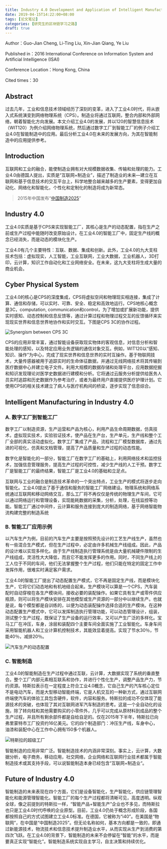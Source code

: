 ```yaml
---
title: Industry 4.0 Development and Application of Intelligent Manufacturing 
date: 2019-04-15T14:22:00+08:00
tags: [论文笔记]
categories: [研究生的区块链学习之路]
draft: true
---
```


Author：Guo-Jian Cheng, Li-Ting Liu, Xin-Jian Qiang, Ye Liu

Published in：2016 International Conference on Information System and Artificial Intelligence (ISAI)

Conference Location：Hong Kong, China

Cited times：30

## Abstract

过去几年，工业和信息技术领域经历了深刻的变革，进入了工业4.0时代，将从嵌入式系统演变到网络物理系统（CPS）。制造业将通过互联网，整合内部和外部网络，朝着智能化方向发展。本文介绍工业4.0的发展，并以120的智慧信息技术（WIT120）为例介绍网络物理系统，然后通过数字工厂到智能工厂的例子介绍工业4.0在智能制造中的应用。最后分析工业4.0在未来的发展方向，为其在智能制造中的应用提供参考。

<!--more-->

## Introduction

互联网和工业的融合，能使制造业拥有对大规模数据收集、传输和处理的能力。工业4.0由德国人提出，实质是“互联网+制造业”，描述了制造业的未来—建立在互联网和基于信息技术的交互平台上，科学地整合越来越多的生产要素，变得更加自动化、网络化和智能化，个性化和定制化的制造将成为新常态。

> 2015年中国发布“[中国制造2025](http://www.miit.gov.cn/n973401/n1234620/n1234622/c4409653/content.html)”

## Industry 4.0

工业4.0实质是基于CPS来实现智能工厂，其核心是生产的动态配置，指在生产之前或生产过程中能随时改变原始设计。在工业4.0的智能工厂中，固定生产线的概念已经消失，而是动态的模块化生产。

工业4.0有几个主要特性：互联、数据、集成和创新。此外，工业4.0的九大支柱技术包括：虚拟现实，人工智能，工业互联网，工业大数据，工业机器人，3D打印，云计算，知识工作自动化和工业网络安全。在未来，这九大支柱将生成大量的商业机会。

## Cyber Physical System

工业4.0的核心是CPS的深度集成，CPS将虚拟空间和物理现实相连接，集成了计算、通信和存储，可以实时、可靠、安全、稳定和高效地运行。CPS地核心概念是3C，computation, communication和control，为了增加或扩展新功能，提供实时感知、动态控制和信息反馈等，通过计算过程和物理过程交互的反馈循环来实现现实世界和信息世界地协作和实时交互。下图是CPS 3C的协作过程。

![Synergism between CPS 3C](https://ieeexplore.ieee.org/mediastore_new/IEEE/content/media/7814731/7816653/7816745/7816745-fig-1-source-large.gif)

CPS的应用非常丰富，通过智能设备获取现实物体的客观信息，对信息分析和智能处理的感知，以及特定应用业务逻辑的通信对象交互。例如，WIT120以“感知、知识、操作”为中心，完成了现实世界和信息世界的实时互操作。基于物联网技术，大量传感器被用于追踪实时的生命体征数据，并通过无线网络技术将其传输到医疗数据中心并建立电子文件。利用大规模的数据存储和处理平台，应用数据挖掘和知识发现理论对医学史数据进行建模和分析。它将通过云服务分析提供给医务人员实时追踪和历史数据作为参考治疗，或者为最终用户直接提供医疗护理计划。它使用CPS的相关技术建立了病人与医疗机构间的桥梁，逐步实现了信息综合。

## Intelligent Manufacturing in Industry 4.0

### A. 数字工厂到智能工厂

数字工厂以制造资源，生产运营和产品为核心，利用产品生命周期数据，仿真技术，虚拟现实技术，实验验证技术，使产品在生产台，生产单元，生产线和整个工厂全部的真实活动虚拟化。数字工厂集成了产品，流程和工厂模型数据库，通过先进的可视化，仿真和文档管理，提高了产品质量和生产过程的动态性能。

数字化是智能化的一部分，智能工厂在数字工厂的基础上，利用网络技术和监控技术，加强信息管理服务，提高生产过程的可控性，减少生产线的人工干预。数字工厂是智能工厂的最终结果，智能工厂是工业4.0的基础和立足点。

互联网与工业的融合是制造技术革命的一个突出特点，工业生产的模式将逐步走向智能化。工业4.0提出了基于通信和服务的智能工厂网络建设。物理系统和网络系统通过互联网和移动网络交互，那么工厂将不再仅仅是传统的物理生产车间，它可以通过网络运行和管理设备，实现能耗数据的采集，分析，处理，在线监控等功能。智能工厂通过中间件，云计算和服务连接到庞大的制造网络，基于网络智能物流构建完整的制造系统

### B. 智能工厂应用示例

以汽车生产为例，目前的汽车生产主要是按照预先设计的工艺生产线生产，虽然也有一些混合生产模式，但在生产过程中，必定由许多机械生产线组成。因此，产品的设计难以实现多样化。由于生产线制造执行管理系统是由大量机械硬件限制的生产线组成，灵活性大大降低，而且它不能发挥更多的作用。同时，不同生产线上的工人位于不同的车间，他们无法掌握整个生产过程，他们只能在特定的固定工作中发挥作用，很难实时满足客户需求。

工业4.0的智能工厂提出了动态配置生产模式，它不再是固定生产线，而是模块化生产，它将它们动态地和有机地结合起来。生产模块可以算是一个CPS，汽车装配时自动穿梭在各生产模块间，接收必要的装配操作。如果它具有生产或零件供应瓶颈，则可以将生产模块安排在其他模型或生产资源的一部分中以继续生产。也就是说，每个模型都是自训练的，以便为动态装配操作选择合适的生产模块。在这种动态配置生产模式中，它可以发挥制造执行管理功能，可以动态管理设计，组装，测试整个生产过程，既保证了生产设备的运行效率，又可以产生广泛的多样化。宝马工厂在冲压，车身，涂层和装配四个主要车间全面实施了工业智能化。车身车间采用智能机器人和工业计算机控制技术，其能效显着提高。实现了节水30％，节能40％，减排20％。

![汽车生产的动态配置](https://ieeexplore.ieee.org/mediastore_new/IEEE/content/media/7814731/7816653/7816745/7816745-fig-2-source-large.gif)

### C. 智能制造

工业4.0的智能制造在生产过程中通过互联，云计算，大数据实现了系统的垂直整合。整个工厂内部元素相互联系和协作，并进行个性化生产，调整产品生产力，节约资源。特斯拉表示在一定程度上符合工业4.0概念，它自己生产的汽车核心定位不是电动汽车，而是大型移动智能终端，它是人机交互的一种新方式，通过互联网终端使汽车的体验工具包含硬件，软件，内容和服务。特斯拉的成功不仅体现了能源技术的突破，也体现了其对互联网进军汽车制造的思考。这是一个全自动化的设施，除了转向柱和其他需要购买的小零件外，几乎可以完成从原材料到成品的整个生产过程，并且所有剩余部件都是自给自足的。仅在2015年下半年，特斯拉已向弗里蒙特市工厂投资约16亿美元。它的四个制造部门：冲压生产线，车身中心，油漆和装配中心在工作中心拥有150多个机器人。

![特斯拉的超级工厂](https://ieeexplore.ieee.org/mediastore_new/IEEE/content/media/7814731/7816653/7816745/7816745-fig-3-source-large.gif)

智能制造的应用非常广泛。智能制造技术的内涵非常深刻。事实上，云计算，大数据分析，电子商务，移动应用，社交网络，企业网络和互联网行业技术都属于智能制造技术或其支持手段，可以说智能制造本身已经包含“互联网+制造业“。

## Future of Industry 4.0

智能制造的未来表现在四个方面，它们是设备智能化，生产智能化，供应链管理智能化和能源管理智能化。智能工厂的每个生产过程都将清晰可见，高度透明。纵观全球，像之前提到的特斯拉一样，“智能产品+智能生产”企业也不多见，而特斯拉也只是工业4.0时代呼唤的企业原型。目前，工业4.0仍处于概念形成阶段，各国都按照自己的方式试图建立工业4.0标准。在德国，它被称为“i40”。在美国是“物联网”，在中国是“中国制造2025”。但无论名称如何，基本方向都是一致的，即通过新能源技术，物流技术和信息技术提升制造业水平，从而实现从生产到消费的第四次飞跃。在工业4.0的背景下，智能制造的未来不会停留在“智能”的水平，而是要真正实现“智能化”。智能制造系统实现自主学习，自主决策和持续优化。

